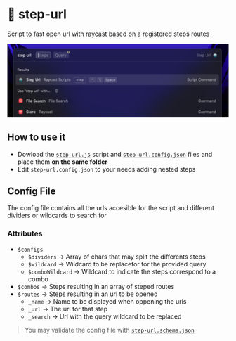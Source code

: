 # 🤖 step-url

Script to fast open url with [raycast](https://www.raycast.com/) based on a registered steps routes

![image](images/screenshots/step-url.png)

## How to use it

- Dowload the [`step-url.js`](dist/step-url.js) script and [`step-url.config.json`](dist/step-url.config.json) files and place them **on the same folder**
- Edit `step-url.config.json` to your needs adding nested steps

## Config File

The config file contains all the urls accesible for the script and different dividers or wildcards to search for

### Attributes

- `$configs`
  - `$dividers` -> Array of chars that may split the differents steps
  - `$wildcard` -> Wildcard to be replacefor for the provided query
  - `$comboWildcard` -> Wildcard to indicate the steps correspond to a combo
- `$combos` -> Steps resulting in an array of steped routes
- `$routes` -> Steps resulting in an url to be opened
  - `_name` -> Name to be displayed when oppening the urls
  - `_url` -> The url for that step
  - `_search` -> Url with the query wildcard to be replaced

> You may validate the config file with [`step-url.schema.json`](src/step-url.schema.json)

